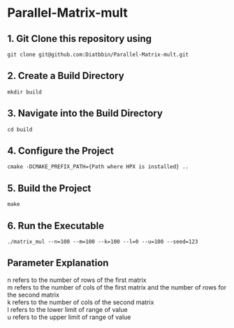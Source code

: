 # Parallel-Matrix-mult

## 1. Git Clone this repository using 
`git clone git@github.com:Diatbbin/Parallel-Matrix-mult.git`

## 2. Create a Build Directory 
`mkdir build`

## 3. Navigate into the Build Directory
`cd build`

## 4. Configure the Project
`cmake -DCMAKE_PREFIX_PATH={Path where HPX is installed} ..`

## 5. Build the Project
`make`

## 6. Run the Executable 
`./matrix_mul --n=100 --m=100 --k=100 --l=0 --u=100 --seed=123`

## Parameter Explanation
n refers to the number of rows of the first matrix<br>
m refers to the number of cols of the first matrix and the number of rows for the second matrix<br>
k refers to the number of cols of the second matrix<br>
l refers to the lower limit of range of value<br>
u refers to the upper limit of range of value